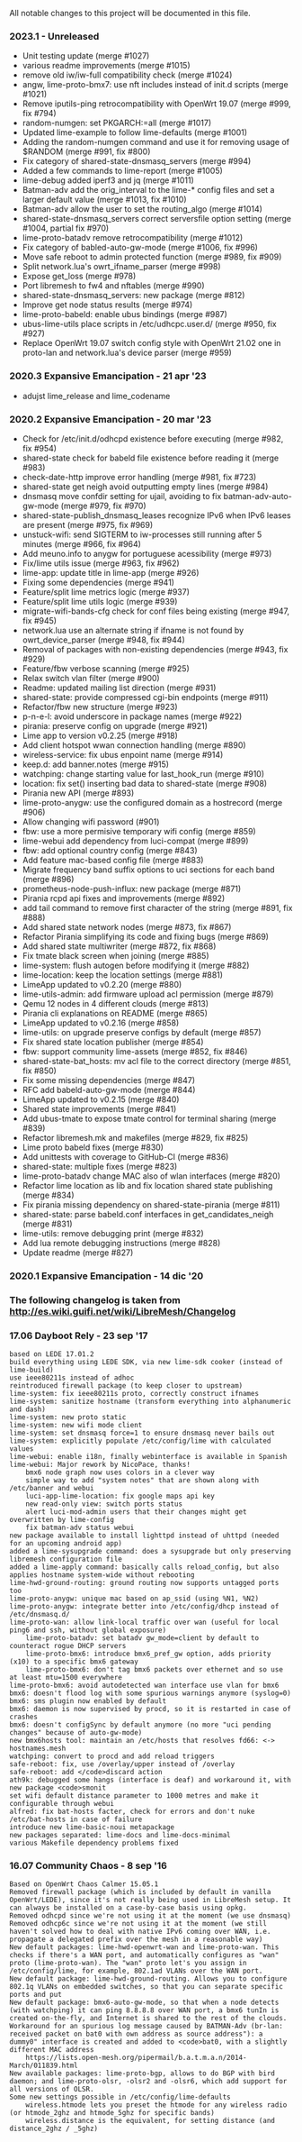 All notable changes to this project will be documented in this file.

### 2023.1 - Unreleased
  - Unit testing update (merge #1027)
  - various readme improvements (merge #1015)
  - remove old iw/iw-full compatibility check (merge #1024)
  - angw, lime-proto-bmx7: use nft includes instead of init.d scripts (merge #1021)
  - Remove iputils-ping retrocompatibility with OpenWrt 19.07 (merge #999, fix #794)
  - random-numgen: set PKGARCH:=all (merge #1017)
  - Updated lime-example to follow lime-defaults (merge #1001)
  - Adding the random-numgen command and use it for removing usage of $RANDOM (merge #991, fix #800)
  - Fix category of shared-state-dnsmasq_servers (merge #994)
  - Added a few commands to lime-report (merge #1005)
  - lime-debug added iperf3 and jq (merge #1011)
  - Batman-adv add the orig_interval to the lime-* config files and set a larger default value (merge #1013, fix #1010)
  - Batman-adv allow the user to set the routing_algo (merge #1014)
  - shared-state-dnsmasq_servers correct serversfile option setting (merge #1004, partial fix #970)
  - lime-proto-batadv remove retrocompatibility (merge #1012)
  - Fix category of babled-auto-gw-mode (merge #1006, fix #996)
  - Move safe reboot to admin protected function (merge #989, fix #909)
  - Split network.lua's owrt_ifname_parser (merge #998)
  - Expose get_loss (merge #978)
  - Port libremesh to fw4 and nftables (merge #990)
  - shared-state-dnsmasq_servers: new package (merge #812)
  - Improve get node status results (merge #974)
  - lime-proto-babeld: enable ubus bindings (merge #987)
  - ubus-lime-utils place scripts in /etc/udhcpc.user.d/ (merge #950, fix #927)
  - Replace OpenWrt 19.07 switch config style with OpenWrt 21.02 one in proto-lan and network.lua's device parser (merge #959)

### 2020.3 Expansive Emancipation - 21 apr '23
  - adujst lime_release and lime_codename

### 2020.2 Expansive Emancipation - 20 mar '23
  - Check for /etc/init.d/odhcpd existence before executing (merge #982, fix #954)
  - shared-state check for babeld file existence before reading it (merge #983)
  - check-date-http improve error handling (merge #981, fix #723)
  - shared-state get neigh avoid outputting empty lines (merge #984)
  - dnsmasq move confdir setting for ujail, avoiding to fix batman-adv-auto-gw-mode (merge #979, fix #970)
  - shared-state-publish_dnsmasq_leases recognize IPv6 when IPv6 leases are present (merge #975, fix #969)
  - unstuck-wifi: send SIGTERM to iw-processes still running after 5 minutes (merge #966, fix #964)
  - Add meuno.info to anygw for portuguese acessibility (merge #973)
  - Fix/lime utils issue (merge #963, fix #962) 
  - lime-app: update title in lime-app (merge #926)
  - Fixing some dependencies (merge #941)
  - Feature/split lime metrics logic (merge #937)
  - Feature/split lime utils logic (merge #939)
  - migrate-wifi-bands-cfg check for conf files being existing (merge #947, fix #945)
  - network.lua use an alternate string if ifname is not found by owrt_device_parser (merge #948, fix #944)
  - Removal of packages with non-existing dependencies (merge #943, fix #929)
  - Feature/fbw verbose scanning (merge #925)
  - Relax switch vlan filter (merge #900)
  - Readme: updated mailing list direction (merge #931)
  - shared-state: provide compressed cgi-bin endpoints (merge #911)
  - Refactor/fbw new structure (merge #923)
  - p-n-e-l: avoid underscore in package names (merge #922)
  - pirania: preserve config on upgrade (merge #921)
  - Lime app to version v0.2.25 (merge #918)
  - Add client hotspot wwan connection handling (merge #890)
  - wireless-service: fix ubus enpoint name (merge #914)
  - keep.d: add banner.notes (merge #915)
  - watchping: change starting value for last_hook_run (merge #910)
  - location: fix set() inserting bad data to shared-state (merge #908)
  - Pirania new API (merge #893)
  - lime-proto-anygw: use the configured domain as a hostrecord (merge #906)
  - Allow changing wifi password (#901)
  - fbw: use a more permisive temporary wifi config (merge #859)
  - lime-webui add dependency from luci-compat (merge #899)
  - fbw: add optional country config (merge #843)
  - Add feature mac-based config file (merge #883)
  - Migrate frequency band suffix options to uci sections for each band (merge #896)
  - prometheus-node-push-influx: new package (merge #871)
  - Pirania rcpd api fixes and improvements (merge #892)
  - add tail command to remove first character of the string (merge #891, fix #888)
  - Add shared state network nodes (merge #873, fix #867)
  - Refactor Pirania simplifying its code and fixing bugs (merge #869)
  - Add shared state multiwriter (merge #872, fix #868)
  - Fix tmate black screen when joining (merge #885)
  - lime-system: flush autogen before modifying it (merge #882)
  - lime-location: keep the location settings (merge #881)
  - LimeApp updated to v0.2.20 (merge #880)
  - lime-utils-admin: add firmware upload acl permission (merge #879)
  - Qemu 12 nodes in 4 different clouds (merge #813)
  - Pirania cli explanations on README (merge #865)
  - LimeApp updated to v0.2.16 (merge #858)
  - lime-utils: on upgrade preserve configs by default (merge #857)
  - Fix shared state location publisher (merge #854)
  - fbw: support community lime-assets (merge #852, fix #846)
  - shared-state-bat_hosts: mv acl file to the correct directory (merge #851, fix #850)
  - Fix some missing dependencies (merge #847)
  - RFC add babeld-auto-gw-mode (merge #844)
  - LimeApp updated to v0.2.15 (merge #840)
  - Shared state improvements (merge #841)
  - Add ubus-tmate to expose tmate control for terminal sharing (merge #839)
  - Refactor libremesh.mk and makefiles (merge #829, fix #825)
  - Lime proto babeld fixes (merge #830)
  - Add unittests with coverage to GitHub-CI (merge #836)
  - shared-state: multiple fixes (merge #823)
  - lime-proto-batadv change MAC also of wlan interfaces (merge #820)
  - Refactor lime location as lib and fix location shared state publishing (merge #834)
  - Fix pirania missing dependency on shared-state-pirania (merge #811)
  - shared-state: parse babeld.conf interfaces in get_candidates_neigh (merge #831)
  - lime-utils: remove debugging print (merge #832)
  - Add lua remote debugging instructions (merge #828)
  - Update readme (merge #827)


### 2020.1 Expansive Emancipation - 14 dic '20







### The following changelog is taken from http://es.wiki.guifi.net/wiki/LibreMesh/Changelog

### 17.06 Dayboot Rely - 23 sep '17

    based on LEDE 17.01.2
    build everything using LEDE SDK, via new lime-sdk cooker (instead of lime-build)
    use ieee80211s instead of adhoc
    reintroduced firewall package (to keep closer to upstream)
    lime-system: fix ieee80211s proto, correctly construct ifnames
    lime-system: sanitize hostname (transform everything into alphanumeric and dash)
    lime-system: new proto static
    lime-system: new wifi mode client
    lime-system: set dnsmasq force=1 to ensure dnsmasq never bails out
    lime-system: explicitly populate /etc/config/lime with calculated values
    lime-webui: enable i18n, finally webinterface is available in Spanish
    lime-webui: Major rework by NicoPace, thanks!
        bmx6 node graph now uses colors in a clever way
        simple way to add "system notes" that are shown along with /etc/banner and webui
        luci-app-lime-location: fix google maps api key
        new read-only view: switch ports status
        alert luci-mod-admin users that their changes might get overwritten by lime-config
        fix batman-adv status webui
    new package available to install lighttpd instead of uhttpd (needed for an upcoming android app)
    added a lime-sysupgrade command: does a sysupgrade but only preserving libremesh configuration file
    added a lime-apply command: basically calls reload_config, but also applies hostname system-wide without rebooting
    lime-hwd-ground-routing: ground routing now supports untagged ports too
    lime-proto-anygw: unique mac based on ap_ssid (using %N1, %N2)
    lime-proto-anygw: integrate better into /etc/config/dhcp instead of /etc/dnsmasq.d/
    lime-proto-wan: allow link-local traffic over wan (useful for local ping6 and ssh, without global exposure)
        lime-proto-batadv: set batadv gw_mode=client by default to counteract rogue DHCP servers
        lime-proto-bmx6: introduce bmx6_pref_gw option, adds priority (x10) to a specific bmx6 gateway
        lime-proto-bmx6: don't tag bmx6 packets over ethernet and so use at least mtu=1500 everywhere
    lime-proto-bmx6: avoid autodetected wan interface use vlan for bmx6
    bmx6: doesn't flood log with some spurious warnings anymore (syslog=0)
    bmx6: sms plugin now enabled by default
    bmx6: daemon is now supervised by procd, so it is restarted in case of crashes
    bmx6: doesn't configSync by default anymore (no more "uci pending changes" because of auto-gw-mode)
    new bmx6hosts tool: maintain an /etc/hosts that resolves fd66: <-> hostnames.mesh
    watchping: convert to procd and add reload triggers
    safe-reboot: fix, use /overlay/upper instead of /overlay
    safe-reboot: add </code>discard action
    ath9k: debugged some hangs (interface is deaf) and workaround it, with new package <code>smonit
    set wifi default distance parameter to 1000 metres and make it configurable through webui
    alfred: fix bat-hosts facter, check for errors and don't nuke /etc/bat-hosts in case of failure
    introduce new lime-basic-noui metapackage
    new packages separated: lime-docs and lime-docs-minimal
    various Makefile dependency problems fixed


### 16.07 Community Chaos - 8 sep '16

    Based on OpenWrt Chaos Calmer 15.05.1
    Removed firewall package (which is included by default in vanilla OpenWrt/LEDE), since it's not really being used in LibreMesh setup. It can always be installed on a case-by-case basis using opkg.
    Removed odhcpd since we're not using it at the moment (we use dnsmasq)
    Removed odhcp6c since we're not using it at the moment (we still haven't solved how to deal with native IPv6 coming over WAN, i.e. propagate a delegated prefix over the mesh in a reasonable way)
    New default packages: lime-hwd-openwrt-wan and lime-proto-wan. This checks if there's a WAN port, and automatically configures as "wan" proto (lime-proto-wan). The "wan" proto let's you assign in /etc/config/lime, for example, 802.1ad VLANs over the WAN port.
    New default package: lime-hwd-ground-routing. Allows you to configure 802.1q VLANs on embedded switches, so that you can separate specific ports and put
    New default package: bmx6-auto-gw-mode, so that when a node detects (with watchping) it can ping 8.8.8.8 over WAN port, a bmx6 tunIn is created on-the-fly, and Internet is shared to the rest of the clouds.
    Workaround for an spurious log message caused by BATMAN-Adv (br-lan: received packet on bat0 with own address as source address"): a dummy0" interface is created and added to <code>bat0, with a slightly different MAC address
        https://lists.open-mesh.org/pipermail/b.a.t.m.a.n/2014-March/011839.html
    New available packages: lime-proto-bgp, allows to do BGP with bird daemon; and lime-proto-olsr, -olsr2 and -olsr6, which add support for all versions of OLSR.
    Some new settings possible in /etc/config/lime-defaults
        wireless.htmode lets you preset the htmode for any wireless radio (or htmode_2ghz and htmode_5ghz for specific bands)
        wireless.distance is the equivalent, for setting distance (and distance_2ghz / _5ghz)


